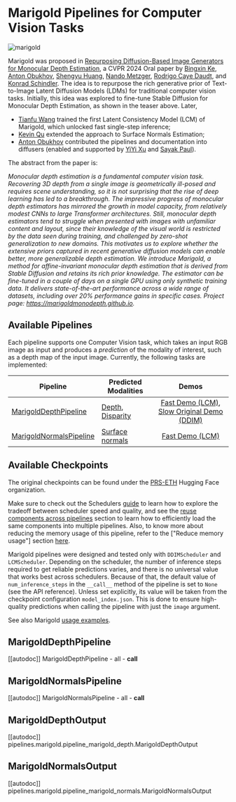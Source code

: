 <!--Copyright 2024 Marigold authors and The HuggingFace Team. All rights reserved.

Licensed under the Apache License, Version 2.0 (the "License"); you may not use this file except in compliance with
the License. You may obtain a copy of the License at

http://www.apache.org/licenses/LICENSE-2.0

Unless required by applicable law or agreed to in writing, software distributed under the License is distributed on
an "AS IS" BASIS, WITHOUT WARRANTIES OR CONDITIONS OF ANY KIND, either express or implied. See the License for the
specific language governing permissions and limitations under the License.
-->

# Marigold Pipelines for Computer Vision Tasks

![marigold](https://marigoldmonodepth.github.io/images/teaser_collage_compressed.jpg)

Marigold was proposed in [Repurposing Diffusion-Based Image Generators for Monocular Depth Estimation](https://huggingface.co/papers/2312.02145), a CVPR 2024 Oral paper by [Bingxin Ke](http://www.kebingxin.com/), [Anton Obukhov](https://www.obukhov.ai/), [Shengyu Huang](https://shengyuh.github.io/), [Nando Metzger](https://nandometzger.github.io/), [Rodrigo Caye Daudt](https://rcdaudt.github.io/), and [Konrad Schindler](https://scholar.google.com/citations?user=FZuNgqIAAAAJ&hl=en).
The idea is to repurpose the rich generative prior of Text-to-Image Latent Diffusion Models (LDMs) for traditional computer vision tasks.
Initially, this idea was explored to fine-tune Stable Diffusion for Monocular Depth Estimation, as shown in the teaser above.
Later,
- [Tianfu Wang](https://tianfwang.github.io/) trained the first Latent Consistency Model (LCM) of Marigold, which unlocked fast single-step inference;
- [Kevin Qu](https://www.linkedin.com/in/kevin-qu-b3417621b/?locale=en_US) extended the approach to Surface Normals Estimation;
- [Anton Obukhov](https://www.obukhov.ai/) contributed the pipelines and documentation into diffusers (enabled and supported by [YiYi Xu](https://yiyixuxu.github.io/) and [Sayak Paul](https://sayak.dev/)).

The abstract from the paper is:

*Monocular depth estimation is a fundamental computer vision task. Recovering 3D depth from a single image is geometrically ill-posed and requires scene understanding, so it is not surprising that the rise of deep learning has led to a breakthrough. The impressive progress of monocular depth estimators has mirrored the growth in model capacity, from relatively modest CNNs to large Transformer architectures. Still, monocular depth estimators tend to struggle when presented with images with unfamiliar content and layout, since their knowledge of the visual world is restricted by the data seen during training, and challenged by zero-shot generalization to new domains. This motivates us to explore whether the extensive priors captured in recent generative diffusion models can enable better, more generalizable depth estimation. We introduce Marigold, a method for affine-invariant monocular depth estimation that is derived from Stable Diffusion and retains its rich prior knowledge. The estimator can be fine-tuned in a couple of days on a single GPU using only synthetic training data. It delivers state-of-the-art performance across a wide range of datasets, including over 20% performance gains in specific cases. Project page: https://marigoldmonodepth.github.io.*

## Available Pipelines

Each pipeline supports one Computer Vision task, which takes an input RGB image as input and produces a *prediction* of the modality of interest, such as a depth map of the input image.
Currently, the following tasks are implemented:

| Pipeline                                                                                                                                    | Predicted Modalities                                                                                             |                                                                       Demos                                                                        |
|---------------------------------------------------------------------------------------------------------------------------------------------|------------------------------------------------------------------------------------------------------------------|:--------------------------------------------------------------------------------------------------------------------------------------------------:|
| [MarigoldDepthPipeline](https://github.com/huggingface/diffusers/blob/main/src/diffusers/pipelines/marigold/pipeline_marigold_depth.py)     | [Depth](https://en.wikipedia.org/wiki/Depth_map), [Disparity](https://en.wikipedia.org/wiki/Binocular_disparity) | [Fast Demo (LCM)](https://huggingface.co/spaces/prs-eth/marigold-lcm), [Slow Original Demo (DDIM)](https://huggingface.co/spaces/prs-eth/marigold) |
| [MarigoldNormalsPipeline](https://github.com/huggingface/diffusers/blob/main/src/diffusers/pipelines/marigold/pipeline_marigold_normals.py) | [Surface normals](https://en.wikipedia.org/wiki/Normal_mapping)                                                  |                                   [Fast Demo (LCM)](https://huggingface.co/spaces/prs-eth/marigold-normals-lcm)                                    |


## Available Checkpoints

The original checkpoints can be found under the [PRS-ETH](https://huggingface.co/prs-eth/) Hugging Face organization.

<Tip>

Make sure to check out the Schedulers [guide](../../using-diffusers/schedulers) to learn how to explore the tradeoff between scheduler speed and quality, and see the [reuse components across pipelines](../../using-diffusers/loading#reuse-a-pipeline) section to learn how to efficiently load the same components into multiple pipelines. Also, to know more about reducing the memory usage of this pipeline, refer to the ["Reduce memory usage"] section [here](../../using-diffusers/svd#reduce-memory-usage).

</Tip>

<Tip warning={true}>

Marigold pipelines were designed and tested only with `DDIMScheduler` and `LCMScheduler`.
Depending on the scheduler, the number of inference steps required to get reliable predictions varies, and there is no universal value that works best across schedulers.
Because of that, the default value of `num_inference_steps` in the `__call__` method of the pipeline is set to `None` (see the API reference).
Unless set explicitly, its value will be taken from the checkpoint configuration `model_index.json`.
This is done to ensure high-quality predictions when calling the pipeline with just the `image` argument.

</Tip>

See also Marigold [usage examples](marigold_usage).

## MarigoldDepthPipeline
[[autodoc]] MarigoldDepthPipeline
	- all
	- __call__

## MarigoldNormalsPipeline
[[autodoc]] MarigoldNormalsPipeline
	- all
	- __call__

## MarigoldDepthOutput
[[autodoc]] pipelines.marigold.pipeline_marigold_depth.MarigoldDepthOutput

## MarigoldNormalsOutput
[[autodoc]] pipelines.marigold.pipeline_marigold_normals.MarigoldNormalsOutput